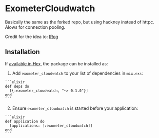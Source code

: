 # ExometerCloudwatch

Basically the same as the forked repo, but using hackney instead of httpc.  Alows for connection pooling.

Credit for the idea to: [IRog](https://github.com/IRog/)

## Installation

If [available in Hex](https://hex.pm/docs/publish), the package can be installed as:

  1. Add `exometer_cloudwatch` to your list of dependencies in `mix.exs`:

    ```elixir
    def deps do
      [{:exometer_cloudwatch, "~> 0.1.0"}]
    end
    ```

  2. Ensure `exometer_cloudwatch` is started before your application:

    ```elixir
    def application do
      [applications: [:exometer_cloudwatch]]
    end
    ```

